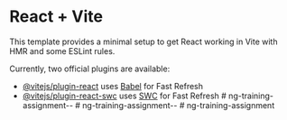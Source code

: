 # React + Vite

This template provides a minimal setup to get React working in Vite with HMR and some ESLint rules.

Currently, two official plugins are available:

- [@vitejs/plugin-react](https://github.com/vitejs/vite-plugin-react/blob/main/packages/plugin-react/README.md) uses [Babel](https://babeljs.io/) for Fast Refresh
- [@vitejs/plugin-react-swc](https://github.com/vitejs/vite-plugin-react-swc) uses [SWC](https://swc.rs/) for Fast Refresh
#   n g - t r a i n i n g - a s s i g n m e n t - -  
 #   n g - t r a i n i n g - a s s i g n m e n t - -  
 #   n g - t r a i n i n g - a s s i g n m e n t  
 